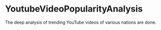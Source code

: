 # YoutubeVideoPopularityAnalysis
The deep analysis of trending YouTube videos of various nations are done.
